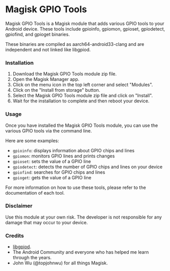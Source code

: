 # Magisk GPIO Tools
Magisk GPIO Tools is a Magisk module that adds various GPIO tools to your Android device. These tools include gpioinfo, gpiomon, gpioset, gpiodetect, gpiofind, and gpioget binaries.

These binaries are compiled as aarch64-android33-clang and are independent and not linked like libgpiod.

### Installation
1. Download the Magisk GPIO Tools module zip file.
2. Open the Magisk Manager app.
3. Click on the menu icon in the top left corner and select "Modules".
4. Click on the "Install from storage" button.
5. Select the Magisk GPIO Tools module zip file and click on "Install".
6. Wait for the installation to complete and then reboot your device.

### Usage
Once you have installed the Magisk GPIO Tools module, you can use the various GPIO tools via the command line.

Here are some examples:

- `gpioinfo`: displays information about GPIO chips and lines
- `gpiomon`: monitors GPIO lines and prints changes
- `gpioset`: sets the value of a GPIO line
- `gpiodetect`: detects the number of GPIO chips and lines on your device
- `gpiofind`: searches for GPIO chips and lines
- `gpioget`: gets the value of a GPIO line

For more information on how to use these tools, please refer to the documentation of each tool.

### Disclaimer
Use this module at your own risk. The developer is not responsible for any damage that may occur to your device.

### Credits
- [libgpiod](https://git.kernel.org/pub/scm/libs/libgpiod/libgpiod.git).
- The Android Community and everyone who has helped me learn through the years.
- John Wu (@topjohnwu) for all things Magisk.